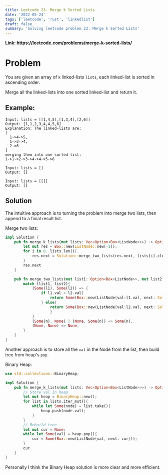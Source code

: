 ```yaml
---
title: Leetcode 23. Merge k Sorted Lists
date: '2022-05-24'
tags: ['leetcode', 'rust', 'linkedlist']
draft: false
summary: 'Solving leetcode problem 23: Merge k Sorted Lists'
---
```


**Link: https://leetcode.com/problems/merge-k-sorted-lists/**

# Problem

You are given an array of `k` linked-lists `lists`, each linked-list is sorted in ascending order.

Merge all the linked-lists into one sorted linked-list and return it.

## Example:

```
Input: lists = [[1,4,5],[1,3,4],[2,6]]
Output: [1,1,2,3,4,4,5,6]
Explanation: The linked-lists are:
[
  1->4->5,
  1->3->4,
  2->6
]
merging them into one sorted list:
1->1->2->3->4->4->5->6
```

```
Input: lists = []
Output: []
```

```
Input: lists = [[]]
Output: []
```

## Solution

The intuitive approach is to turning the problem into merge two lists, then append to a finial result list.

Merge two lists:

```rust
impl Solution {
    pub fn merge_k_lists(mut lists: Vec<Option<Box<ListNode>>>) -> Option<Box<ListNode>> {
        let mut res = Box::new(ListNode::new(-1));
        for i in 0..lists.len(){
            res.next = Solution::merge_two_lists(res.next, lists[i].clone());
        }
        res.next
    }

    pub fn merge_two_lists(mut list1: Option<Box<ListNode>>, mut list2: Option<Box<ListNode>>) -> Option<Box<ListNode>> {
        match (list1, list2){
            (Some(l1), Some(l2)) => {
                if l1.val < l2.val{
                    return Some(Box::new(ListNode{val:l1.val, next: Solution::merge_two_lists(l1.next, Some(l2))}));
                } else{
                    return Some(Box::new(ListNode{val:l2.val, next: Solution::merge_two_lists(Some(l1), l2.next)}));
                    }
            }
            (Some(n), None) | (None, Some(n)) => Some(n),
            (None, None) => None,
        }
    }
}
```

Another approach is to store all the `val` in the Node from the list, then build tree from heap's `pop`.

Binary Heap:

```rust
use std::collections::BinaryHeap;

impl Solution {
    pub fn merge_k_lists(mut lists: Vec<Option<Box<ListNode>>>) -> Option<Box<ListNode>> {
        // Store val in heap
        let mut heap = BinaryHeap::new();
        for list in lists.iter_mut(){
            while let Some(node) = list.take(){
                heap.push(node.val);
            }
        }
        // Rebuild tree
        let mut cur = None;
        while let Some(val) = heap.pop(){
            cur = Some(Box::new(ListNode{val, next: cur}));
        }
        cur
    }
}
```

Personally I think the Binary Heap solution is more clear and more efficient.
